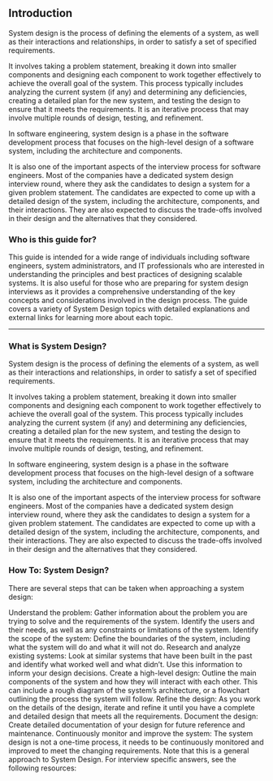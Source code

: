 ## Introduction

System design is the process of defining the elements of a system, as well as their interactions and relationships, in order to satisfy a set of specified requirements.

It involves taking a problem statement, breaking it down into smaller components and designing each component to work together effectively to achieve the overall goal of the system. This process typically includes analyzing the current system (if any) and determining any deficiencies, creating a detailed plan for the new system, and testing the design to ensure that it meets the requirements. It is an iterative process that may involve multiple rounds of design, testing, and refinement.

In software engineering, system design is a phase in the software development process that focuses on the high-level design of a software system, including the architecture and components.

It is also one of the important aspects of the interview process for software engineers. Most of the companies have a dedicated system design interview round, where they ask the candidates to design a system for a given problem statement. The candidates are expected to come up with a detailed design of the system, including the architecture, components, and their interactions. They are also expected to discuss the trade-offs involved in their design and the alternatives that they considered.

### Who is this guide for?

This guide is intended for a wide range of individuals including software engineers, system administrators, and IT professionals who are interested in understanding the principles and best practices of designing scalable systems. It is also useful for those who are preparing for system design interviews as it provides a comprehensive understanding of the key concepts and considerations involved in the design process. The guide covers a variety of System Design topics with detailed explanations and external links for learning more about each topic.

---

### What is System Design?

System design is the process of defining the elements of a system, as well as their interactions and relationships, in order to satisfy a set of specified requirements.

It involves taking a problem statement, breaking it down into smaller components and designing each component to work together effectively to achieve the overall goal of the system. This process typically includes analyzing the current system (if any) and determining any deficiencies, creating a detailed plan for the new system, and testing the design to ensure that it meets the requirements. It is an iterative process that may involve multiple rounds of design, testing, and refinement.

In software engineering, system design is a phase in the software development process that focuses on the high-level design of a software system, including the architecture and components.

It is also one of the important aspects of the interview process for software engineers. Most of the companies have a dedicated system design interview round, where they ask the candidates to design a system for a given problem statement. The candidates are expected to come up with a detailed design of the system, including the architecture, components, and their interactions. They are also expected to discuss the trade-offs involved in their design and the alternatives that they considered.

### How To: System Design?

There are several steps that can be taken when approaching a system design:

Understand the problem: Gather information about the problem you are trying to solve and the requirements of the system. Identify the users and their needs, as well as any constraints or limitations of the system.
Identify the scope of the system: Define the boundaries of the system, including what the system will do and what it will not do.
Research and analyze existing systems: Look at similar systems that have been built in the past and identify what worked well and what didn’t. Use this information to inform your design decisions.
Create a high-level design: Outline the main components of the system and how they will interact with each other. This can include a rough diagram of the system’s architecture, or a flowchart outlining the process the system will follow.
Refine the design: As you work on the details of the design, iterate and refine it until you have a complete and detailed design that meets all the requirements.
Document the design: Create detailed documentation of your design for future reference and maintenance.
Continuously monitor and improve the system: The system design is not a one-time process, it needs to be continuously monitored and improved to meet the changing requirements.
Note that this is a general approach to System Design. For interview specific answers, see the following resources:
